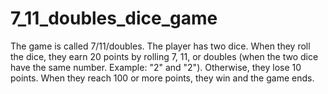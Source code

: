 # 7_11_doubles_dice_game
The game is called 7/11/doubles. The player has two dice. When they roll the dice, they earn 20 points by rolling 7, 11, or doubles (when the two dice have the same number. Example: "2" and "2"). Otherwise, they lose 10 points. When they reach 100 or more points, they win and the game ends.
